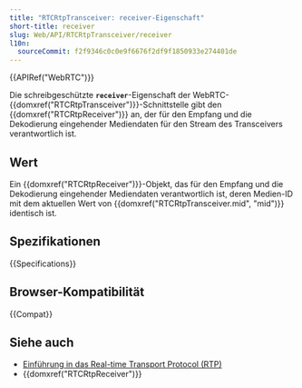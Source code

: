```yaml
---
title: "RTCRtpTransceiver: receiver-Eigenschaft"
short-title: receiver
slug: Web/API/RTCRtpTransceiver/receiver
l10n:
  sourceCommit: f2f9346c0c0e9f6676f2df9f1850933e274401de
---
```


{{APIRef("WebRTC")}}

Die schreibgeschützte **`receiver`**-Eigenschaft der WebRTC-{{domxref("RTCRtpTransceiver")}}-Schnittstelle gibt den {{domxref("RTCRtpReceiver")}} an, der für den Empfang und die Dekodierung eingehender Mediendaten für den Stream des Transceivers verantwortlich ist.

## Wert

Ein {{domxref("RTCRtpReceiver")}}-Objekt, das für den Empfang und die Dekodierung eingehender Mediendaten verantwortlich ist, deren Medien-ID mit dem aktuellen Wert von {{domxref("RTCRtpTransceiver.mid", "mid")}} identisch ist.

## Spezifikationen

{{Specifications}}

## Browser-Kompatibilität

{{Compat}}

## Siehe auch

- [Einführung in das Real-time Transport Protocol (RTP)](/de/docs/Web/API/WebRTC_API/Intro_to_RTP)
- {{domxref("RTCRtpReceiver")}}
